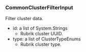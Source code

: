 ### CommonClusterFilterInput
Filter cluster data.

- id: a list of System.Strings
  - Rubrik cluster UUID.
- type: a list of ClusterTypeEnums
  - Rubrik cluster type.
